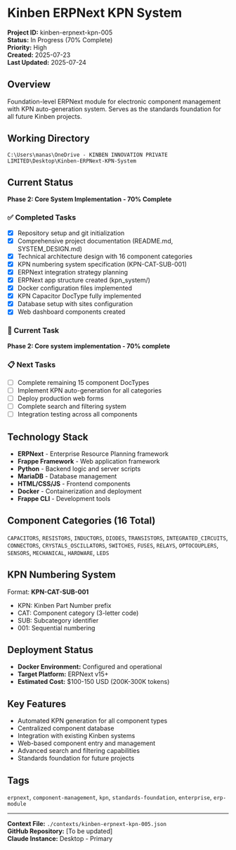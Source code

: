 # Kinben ERPNext KPN System

**Project ID:** kinben-erpnext-kpn-005  
**Status:** In Progress (70% Complete)  
**Priority:** High  
**Created:** 2025-07-23  
**Last Updated:** 2025-07-24  

## Overview
Foundation-level ERPNext module for electronic component management with KPN auto-generation system. Serves as the standards foundation for all future Kinben projects.

## Working Directory
`C:\Users\manas\OneDrive - KINBEN INNOVATION PRIVATE LIMITED\Desktop\Kinben-ERPNext-KPN-System`

## Current Status
**Phase 2: Core System Implementation - 70% Complete**

### ✅ Completed Tasks
- [x] Repository setup and git initialization
- [x] Comprehensive project documentation (README.md, SYSTEM_DESIGN.md)
- [x] Technical architecture design with 16 component categories
- [x] KPN numbering system specification (KPN-CAT-SUB-001)
- [x] ERPNext integration strategy planning
- [x] ERPNext app structure created (kpn_system/)
- [x] Docker configuration files implemented
- [x] KPN Capacitor DocType fully implemented
- [x] Database setup with sites configuration
- [x] Web dashboard components created

### 🔄 Current Task
**Phase 2: Core system implementation - 70% complete**

### 📋 Next Tasks
- [ ] Complete remaining 15 component DocTypes
- [ ] Implement KPN auto-generation for all categories
- [ ] Deploy production web forms
- [ ] Complete search and filtering system
- [ ] Integration testing across all components

## Technology Stack
- **ERPNext** - Enterprise Resource Planning framework
- **Frappe Framework** - Web application framework
- **Python** - Backend logic and server scripts
- **MariaDB** - Database management
- **HTML/CSS/JS** - Frontend components
- **Docker** - Containerization and deployment
- **Frappe CLI** - Development tools

## Component Categories (16 Total)
`CAPACITORS`, `RESISTORS`, `INDUCTORS`, `DIODES`, `TRANSISTORS`, `INTEGRATED_CIRCUITS`, `CONNECTORS`, `CRYSTALS_OSCILLATORS`, `SWITCHES`, `FUSES`, `RELAYS`, `OPTOCOUPLERS`, `SENSORS`, `MECHANICAL`, `HARDWARE`, `LEDS`

## KPN Numbering System
Format: **KPN-CAT-SUB-001**
- KPN: Kinben Part Number prefix
- CAT: Component category (3-letter code)
- SUB: Subcategory identifier
- 001: Sequential numbering

## Deployment Status
- **Docker Environment:** Configured and operational
- **Target Platform:** ERPNext v15+
- **Estimated Cost:** $100-150 USD (200K-300K tokens)

## Key Features
- Automated KPN generation for all component types
- Centralized component database
- Integration with existing Kinben systems
- Web-based component entry and management
- Advanced search and filtering capabilities
- Standards foundation for future projects

## Tags
`erpnext`, `component-management`, `kpn`, `standards-foundation`, `enterprise`, `erp-module`

---
**Context File:** `./contexts/kinben-erpnext-kpn-005.json`  
**GitHub Repository:** [To be updated]  
**Claude Instance:** Desktop - Primary